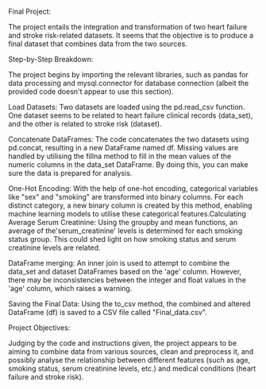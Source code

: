 Final Project:

The project entails the integration and transformation of two heart failure and stroke risk-related datasets. It seems that the objective is to produce a final dataset that combines data from the two sources.

Step-by-Step Breakdown:

The project begins by importing the relevant libraries, such as pandas for data processing and mysql.connector for database connection (albeit the provided code doesn't appear to use this section).

Load Datasets: Two datasets are loaded using the pd.read_csv function. One dataset seems to be related to heart failure clinical records (data_set), and the other is related to stroke risk (dataset).

Concatenate DataFrames: The code concatenates the two datasets using pd.concat, resulting in a new DataFrame named df.
Missing values are handled by utilising the fillna method to fill in the mean values of the numeric columns in the data_set DataFrame. By doing this, you can make sure the data is prepared for analysis.

One-Hot Encoding: With the help of one-hot encoding, categorical variables like "sex" and "smoking" are transformed into binary columns. For each distinct category, a new binary column is created by this method, enabling machine learning models to utilise these categorical features.Calculating Average Serum Creatinine: Using the groupby and mean functions, an average of the'serum_creatinine' levels is determined for each smoking status group. This could shed light on how smoking status and serum creatinine levels are related.

DataFrame merging: An inner join is used to attempt to combine the data_set and dataset DataFrames based on the 'age' column. However, there may be inconsistencies between the integer and float values in the 'age' column, which raises a warning.

Saving the Final Data: Using the to_csv method, the combined and altered DataFrame (df) is saved to a CSV file called "Final_data.csv".

Project Objectives:

Judging by the code and instructions given, the project appears to be aiming to combine data from various sources, clean and preprocess it, and possibly analyse the relationship between different features (such as age, smoking status, serum creatinine levels, etc.) and medical conditions (heart failure and stroke risk).
